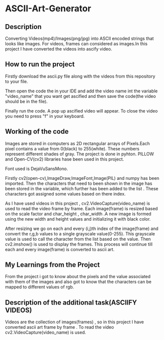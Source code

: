# ASCII-Art-Generator
## Description
Converting Videos(mp4)/Images(png/jpg) into ASCII encoded strings that looks like images. For videos, frames can considered as images.In this project I have converted the videos into ascify video.

## How to run the project
Firstly download the ascii.py file along with the videos from this repository to your file.

Then open the code the in your IDE and add the video name int the variable "video_name" that you want get ascified and then save the code(the video should be in the file). 

Finally run the code. A pop up ascified video will appear. 
To close the video you need to press "f" in your keyboard.

## Working of the code

Images are stored in computers as 2D rectangular arrays of Pixels.Each pixel contains a value from 0(black) to 255(white). These numbers represent different shades of gray.
The project is done in pyhton.
PILLOW and Open-CV(cv2) libraries hase been used in this project.

Font used is DejaVuSansMono.

Firstly cv2(open-cv),ImageDraw,ImageFont,Image(PIL) and numpy has been imported. Then the characters that need to been shown in the image has been stored in the variable, which further has been added to the list . These characters got assigned some values based on there index.

As I have used videos in this project , cv2.VideoCapture(video_name) is used to read the video frame by frame.  Each image(frame) is resized based on the scale factor and char_height , char_width .A new image is formed using the new width and height values and initializing it with  black color.

After resizing we go on each and every (i,j)th index of the image(frame) and convert the r,g,b values to a single grayscale value(0-255).
This grayscale value is used to call the character from the list based on the value.
Then cv2.imshow() is used to display the frames.
This process will continue till each and every image(frame) is converted to ascii art.


## My Learnings from the Project
From the project i got to know about the pixels and the value associated with them of the images and also got to know that the characters can be mapped to different values of rgb.

## Description of the additional task(ASCIIFY VIDEOS)
Videos are the collection of images(frames) , so in this project I have converted ascii art frame by frame . To read the video cv2.VideoCapture(video_name) is used.
